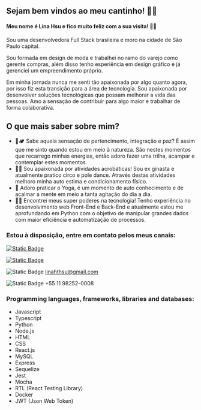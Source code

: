 ## Sejam bem vindos ao meu cantinho! 👋✨
#### Meu nome é Lina Hsu e fico muito feliz com a sua visita! 🙇‍♀️

Sou uma desenvolvedora Full Stack brasileira e moro na cidade de São Paulo capital. 

Sou formada em design de moda e trabalhei no ramo do varejo como gerente compras, além disso tenho esperiência em design gráfico e já gerenciei um empreendimento próprio. 

Em minha jornada nunca me senti tão apaixonada por algo quanto agora, por isso fiz esta transição para a área de tecnologia.
Sou apaixonada por desenvolver soluções tecnológicas que possam melhorar a vida das pessoas. Amo a sensação de contribuir para algo maior e trabalhar de forma colaborativa.

## O que mais saber sobre mim? 
- 🌳🏕️ Sabe aquela sensação de pertencimento, integração e paz? É assim que me sinto quando estou em meio à natureza. São nestes momentos que recarrego minhas energias, então adoro fazer uma trilha, acampar e contemplar estes momentos.
- 🤸‍♀️ Sou apaixonada por atividades acrobáticas! Sou ex ginasta e atualmente pratico circo e pole dance. Através destas atividades melhoro minha auto estima e condicionamento físico.
- 🧘 Adoro praticar o Yoga, é um momento de auto conhecimento e de acalmar a mente em meio a tanta agitação do dia a dia.
- 👩‍💻 Encontrei meus super poderes na tecnologia! Tenho experiência no desenvolvimento web Front-End e Back-End e atualmente estou me aprofundando em Python com o objetivo de manipular grandes dados com maior eficiência e automatização de processos.



### Estou à disposição, entre em contato pelos meus canais:

<a href="https://www.github.com/linahsu"><img alt="Static Badge" src="https://img.shields.io/badge/My-Github-black"></a>

<a href="https://www.linkedin.com/in/linahsu/"><img alt="Static Badge" src="https://img.shields.io/badge/My-Linkedin-blue"></a>

<img alt="Static Badge" src="https://img.shields.io/badge/My-Gmail-red"> linahthsu@gmail.com

<img alt="Static Badge" src="https://img.shields.io/badge/My-Whatsapp-green"> +55 11 98252-0008

### Programming languages, frameworks, libraries and databases:

- Javascript
- Typescript
- Python
- Node.js
- HTML
- CSS
- React.js
- MySQL
- Express
- Sequelize
- Jest
- Mocha
- RTL (React Testing Library)
- Docker
- JWT (Json Web Token)
<!--
**linahsu/linahsu** is a ✨ _special_ ✨ repository because its `README.md` (this file) appears on your GitHub profile.

<div>

  <a style="margin-right: 15px;" href="mailto:linahthsu@gmail.com" target="_blank">
    <img width="64px" alt="gmail" src="./images/gmail.png" />
  </a>
  <a style="margin-right: 15px;" href="https://www.linkedin.com/in/linahsu" target="_blank">
    <img width="64px" alt="linkedIn" src="./images/linkedin.png" />
  </a>
  <a style="margin-right: 15px;" href="https://www.facebook.com/gabriel.dalseco.1/" target="_blank">
    <img width="64px" alt="" src="./images/facebook.png" />
  </a>
</div>

Here are some ideas to get you started:

- 🔭 I’m currently working on ...
- 🌱 I’m currently learning ...
- 👯 I’m looking to collaborate on ...
- 🤔 I’m looking for help with ...
- 💬 Ask me about ...
- 📫 How to reach me: ...
- 😄 Pronouns: ...
- ⚡ Fun fact: ...
-->
